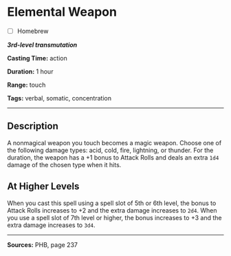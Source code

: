# Elemental Weapon

- [ ] Homebrew

***3rd-level transmutation***

**Casting Time:** action

**Duration:** 1 hour

**Range:** touch

**Tags:** verbal, somatic, concentration

---

## Description
A nonmagical weapon you touch becomes a magic weapon.
Choose one of the following damage types: acid, cold, fire, lightning, or thunder.
For the duration, the weapon has a +1 bonus to Attack Rolls and deals an extra `1d4` damage of the chosen type when it hits.

## At Higher Levels
When you cast this spell using a spell slot of 5th or 6th level, the bonus to Attack Rolls increases to +2 and the extra damage increases to `2d4`.
When you use a spell slot of 7th level or higher, the bonus increases to +3 and the extra damage increases to `3d4`.

---

**Sources:** PHB, page 237
